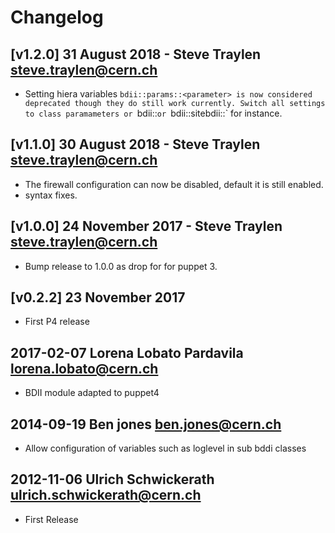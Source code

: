 # Changelog

## [v1.2.0] 31 August 2018 - Steve Traylen <steve.traylen@cern.ch>

- Setting hiera variables `bdii::params::<parameter> is now considered deprecated
  though they do still work currently.
  Switch all settings to class paramameters or `bdii::<paramater>` or 
  `bdii::sitebdii::<parameter>` for instance.

## [v1.1.0] 30 August 2018 - Steve Traylen <steve.traylen@cern.ch>

- The firewall configuration can now be disabled, default it is 
  still enabled.
- syntax fixes.

## [v1.0.0] 24 November 2017 - Steve Traylen <steve.traylen@cern.ch>

- Bump release to 1.0.0 as drop for for puppet 3.

## [v0.2.2] 23 November 2017

- First P4 release

## 2017-02-07 Lorena Lobato Pardavila <lorena.lobato@cern.ch>

- BDII module adapted to puppet4

## 2014-09-19 Ben jones <ben.jones@cern.ch>

- Allow configuration of variables such as loglevel in sub bddi classes

## 2012-11-06 Ulrich Schwickerath <ulrich.schwickerath@cern.ch>

- First Release

